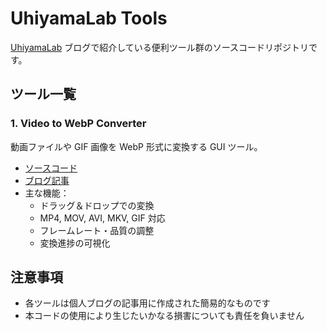 # UhiyamaLab Tools

[UhiyamaLab](https://uhiyama-lab.com/) ブログで紹介している便利ツール群のソースコードリポジトリです。

## ツール一覧

### 1. Video to WebP Converter

動画ファイルや GIF 画像を WebP 形式に変換する GUI ツール。

- [ソースコード](./videoToWebpConverter)
- [ブログ記事](https://uhiyama-lab.com/blog/webdev/converter-video2webp/)
- 主な機能：
  - ドラッグ＆ドロップでの変換
  - MP4, MOV, AVI, MKV, GIF 対応
  - フレームレート・品質の調整
  - 変換進捗の可視化

## 注意事項

- 各ツールは個人ブログの記事用に作成された簡易的なものです
- 本コードの使用により生じたいかなる損害についても責任を負いません
